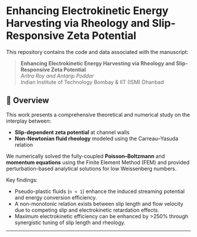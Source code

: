 # Enhancing Electrokinetic Energy Harvesting via Rheology and Slip-Responsive Zeta Potential

This repository contains the code and data associated with the manuscript:

> **Enhancing Electrokinetic Energy Harvesting via Rheology and Slip-Responsive Zeta Potential**  
> *Aritra Roy and Antarip Poddar*  
> Indian Institute of Technology Bombay & IIT (ISM) Dhanbad

## 📖 Overview

This work presents a comprehensive theoretical and numerical study on the interplay between:
- **Slip-dependent zeta potential** at channel walls  
- **Non-Newtonian fluid rheology** modeled using the Carreau–Yasuda relation  

We numerically solved the fully-coupled **Poisson–Boltzmann** and **momentum equations** using the Finite Element Method (FEM) and provided perturbation-based analytical solutions for low Weissenberg numbers.

Key findings:
- Pseudo-plastic fluids (`n < 1`) enhance the induced streaming potential and energy conversion efficiency.
- A non-monotonic relation exists between slip length and flow velocity due to competing slip and electrokinetic retardation effects.
- Maximum electrokinetic efficiency can be enhanced by >250% through synergistic tuning of slip length and rheology.

---
